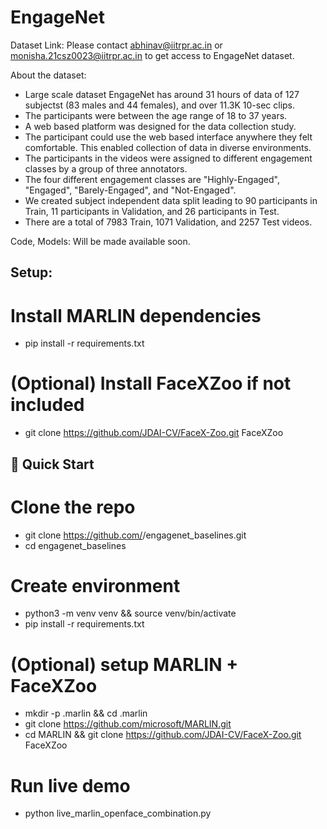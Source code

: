 # EngageNet
Dataset Link: Please contact abhinav@iitrpr.ac.in or monisha.21csz0023@iitrpr.ac.in to get access to EngageNet dataset. 

About the dataset:
- Large scale dataset EngageNet has around 31 hours of data of 127 subjectst (83 males and 44 females), and over 11.3K 10-sec clips.
- The participants were between the age range of 18 to 37 years.
- A web based platform was designed for the data collection study.
- The participant could use the web based interface anywhere they felt comfortable. This enabled collection of data in diverse environments.
- The participants in the videos were assigned to different engagement classes by a group of three annotators.
- The four different engagement classes are "Highly-Engaged", "Engaged", "Barely-Engaged", and "Not-Engaged".
- We created subject independent data split leading to 90 participants in Train, 11 participants in Validation, and 26 participants in Test.
- There are a total of 7983 Train, 1071 Validation, and 2257 Test videos.

Code, Models: Will be made available soon.

## Setup:

# Install MARLIN dependencies
- pip install -r requirements.txt

# (Optional) Install FaceXZoo if not included
- git clone https://github.com/JDAI-CV/FaceX-Zoo.git FaceXZoo

## 🚀 Quick Start

# Clone the repo
- git clone https://github.com/<yourusername>/engagenet_baselines.git
- cd engagenet_baselines

# Create environment
- python3 -m venv venv && source venv/bin/activate
- pip install -r requirements.txt

# (Optional) setup MARLIN + FaceXZoo
- mkdir -p .marlin && cd .marlin
- git clone https://github.com/microsoft/MARLIN.git
- cd MARLIN && git clone https://github.com/JDAI-CV/FaceX-Zoo.git FaceXZoo

# Run live demo
- python live_marlin_openface_combination.py
